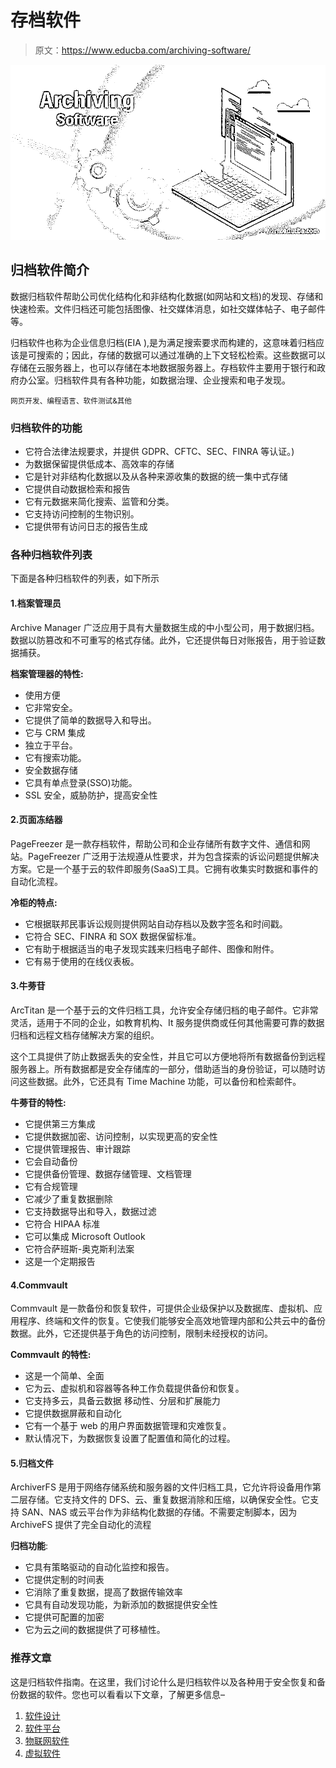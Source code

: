 # 存档软件

> 原文：<https://www.educba.com/archiving-software/>

![Archiving Software](img/a1907aff86b8bdb699d6b6f7e92722cb.png)



## 归档软件简介

数据归档软件帮助公司优化结构化和非结构化数据(如网站和文档)的发现、存储和快速检索。文件归档还可能包括图像、社交媒体消息，如社交媒体帖子、电子邮件等。

归档软件也称为企业信息归档(EIA ),是为满足搜索要求而构建的，这意味着归档应该是可搜索的；因此，存储的数据可以通过准确的上下文轻松检索。这些数据可以存储在云服务器上，也可以存储在本地数据服务器上。存档软件主要用于银行和政府办公室。归档软件具有各种功能，如数据治理、企业搜索和电子发现。

<small>网页开发、编程语言、软件测试&其他</small>

### 归档软件的功能

*   它符合法律法规要求，并提供 GDPR、CFTC、SEC、FINRA 等认证。)
*   为数据保留提供低成本、高效率的存储
*   它是针对非结构化数据以及从各种来源收集的数据的统一集中式存储
*   它提供自动数据检索和报告
*   它有元数据来简化搜索、监管和分类。
*   它支持访问控制的生物识别。
*   它提供带有访问日志的报告生成

### 各种归档软件列表

下面是各种归档软件的列表，如下所示

#### 1.档案管理员

Archive Manager 广泛应用于具有大量数据生成的中小型公司，用于数据归档。数据以防篡改和不可重写的格式存储。此外，它还提供每日对账报告，用于验证数据捕获。

**档案管理器的特性:**

*   使用方便
*   它非常安全。
*   它提供了简单的数据导入和导出。
*   它与 CRM 集成
*   独立于平台。
*   它有搜索功能。
*   安全数据存储
*   它具有单点登录(SSO)功能。
*   SSL 安全，威胁防护，提高安全性

#### 2.页面冻结器

PageFreezer 是一款存档软件，帮助公司和企业存储所有数字文件、通信和网站。PageFreezer 广泛用于法规遵从性要求，并为包含探索的诉讼问题提供解决方案。它是一个基于云的软件即服务(SaaS)工具。它拥有收集实时数据和事件的自动化流程。

**冷柜的特点:**

*   它根据联邦民事诉讼规则提供网站自动存档以及数字签名和时间戳。
*   它符合 SEC、FINRA 和 SOX 数据保留标准。
*   它有助于根据适当的电子发现实践来归档电子邮件、图像和附件。
*   它有易于使用的在线仪表板。

#### 3.牛蒡苷

ArcTitan 是一个基于云的文件归档工具，允许安全存储归档的电子邮件。它非常灵活，适用于不同的企业，如教育机构、It 服务提供商或任何其他需要可靠的数据归档和远程文档存储解决方案的组织。

这个工具提供了防止数据丢失的安全性，并且它可以方便地将所有数据备份到远程服务器上。所有数据都是安全存储库的一部分，借助适当的身份验证，可以随时访问这些数据。此外，它还具有 Time Machine 功能，可以备份和检索邮件。

**牛蒡苷的特性:**

*   它提供第三方集成
*   它提供数据加密、访问控制，以实现更高的安全性
*   它提供管理报告、审计跟踪
*   它会自动备份
*   它提供备份管理、数据存储管理、文档管理
*   它有合规管理
*   它减少了重复数据删除
*   它支持数据导出和导入，数据过滤
*   它符合 HIPAA 标准
*   它可以集成 Microsoft Outlook
*   它符合萨班斯-奥克斯利法案
*   这是一个定期报告

#### 4.Commvault

Commvault 是一款备份和恢复软件，可提供企业级保护以及数据库、虚拟机、应用程序、终端和文件的恢复。它使我们能够安全高效地管理内部和公共云中的备份数据。此外，它还提供基于角色的访问控制，限制未经授权的访问。

**Commvault 的特性:**

*   这是一个简单、全面
*   它为云、虚拟机和容器等各种工作负载提供备份和恢复。
*   它支持多云，具备云数据
    移动性、分层和扩展能力
*   它提供数据屏蔽和自动化
*   它有一个基于 web 的用户界面数据管理和灾难恢复。
*   默认情况下，为数据恢复设置了配置值和简化的过程。

#### 5.归档文件

ArchiverFS 是用于网络存储系统和服务器的文件归档工具，它允许将设备用作第二层存储。它支持文件的 DFS、云、重复数据消除和压缩，以确保安全性。它支持 SAN、NAS 或云平台作为非结构化数据的存储。不需要定制脚本，因为 ArchiveFS 提供了完全自动化的流程

**归档功能**:

*   它具有策略驱动的自动化监控和报告。
*   它提供定制的时间表
*   它消除了重复数据，提高了数据传输效率
*   它具有自动发现功能，为新添加的数据提供安全性
*   它提供可配置的加密
*   它为云之间的数据提供了可移植性。

### 推荐文章

这是归档软件指南。在这里，我们讨论什么是归档软件以及各种用于安全恢复和备份数据的软件。您也可以看看以下文章，了解更多信息–

1.  [软件设计](https://www.educba.com/software-design/)
2.  [软件平台](https://www.educba.com/software-platforms/)
3.  [物联网软件](https://www.educba.com/iot-software/)
4.  [虚拟软件](https://www.educba.com/virtualization-softwares/)





